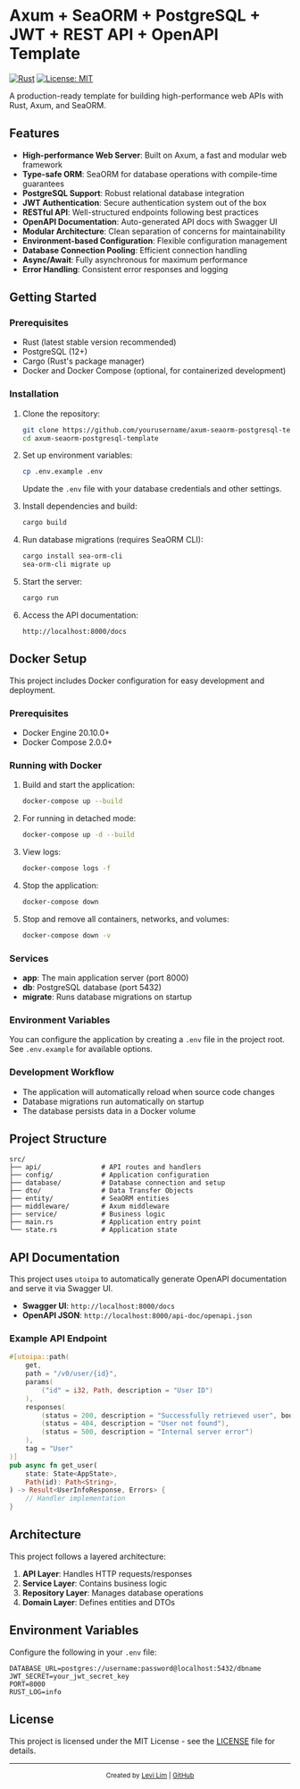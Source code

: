 # Axum + SeaORM + PostgreSQL + JWT + REST API + OpenAPI Template

[![Rust](https://img.shields.io/badge/rust-stable-blue.svg)](https://www.rust-lang.org/)
[![License: MIT](https://img.shields.io/badge/License-MIT-yellow.svg)](https://opensource.org/licenses/MIT)

A production-ready template for building high-performance web APIs with Rust, Axum, and SeaORM.

## Features

- **High-performance Web Server**: Built on Axum, a fast and modular web framework
- **Type-safe ORM**: SeaORM for database operations with compile-time guarantees
- **PostgreSQL Support**: Robust relational database integration
- **JWT Authentication**: Secure authentication system out of the box
- **RESTful API**: Well-structured endpoints following best practices
- **OpenAPI Documentation**: Auto-generated API docs with Swagger UI
- **Modular Architecture**: Clean separation of concerns for maintainability
- **Environment-based Configuration**: Flexible configuration management
- **Database Connection Pooling**: Efficient connection handling
- **Async/Await**: Fully asynchronous for maximum performance
- **Error Handling**: Consistent error responses and logging

## Getting Started

### Prerequisites

- Rust (latest stable version recommended)
- PostgreSQL (12+)
- Cargo (Rust's package manager)
- Docker and Docker Compose (optional, for containerized development)

### Installation

1. Clone the repository:
   ```bash
   git clone https://github.com/yourusername/axum-seaorm-postgresql-template.git
   cd axum-seaorm-postgresql-template
   ```

2. Set up environment variables:
   ```bash
   cp .env.example .env
   ```
   Update the `.env` file with your database credentials and other settings.

3. Install dependencies and build:
   ```bash
   cargo build
   ```

4. Run database migrations (requires SeaORM CLI):
   ```bash
   cargo install sea-orm-cli
   sea-orm-cli migrate up
   ```

5. Start the server:
   ```bash
   cargo run
   ```

6. Access the API documentation:
   ```
   http://localhost:8000/docs
   ```

## Docker Setup

This project includes Docker configuration for easy development and deployment.

### Prerequisites

- Docker Engine 20.10.0+
- Docker Compose 2.0.0+

### Running with Docker

1. Build and start the application:
   ```bash
   docker-compose up --build
   ```

2. For running in detached mode:
   ```bash
   docker-compose up -d --build
   ```

3. View logs:
   ```bash
   docker-compose logs -f
   ```

4. Stop the application:
   ```bash
   docker-compose down
   ```

5. Stop and remove all containers, networks, and volumes:
   ```bash
   docker-compose down -v
   ```

### Services

- **app**: The main application server (port 8000)
- **db**: PostgreSQL database (port 5432)
- **migrate**: Runs database migrations on startup

### Environment Variables

You can configure the application by creating a `.env` file in the project root. See `.env.example` for available options.

### Development Workflow

- The application will automatically reload when source code changes
- Database migrations run automatically on startup
- The database persists data in a Docker volume

## Project Structure

```
src/
├── api/               # API routes and handlers
├── config/            # Application configuration
├── database/          # Database connection and setup
├── dto/               # Data Transfer Objects
├── entity/            # SeaORM entities
├── middleware/        # Axum middleware
├── service/           # Business logic
├── main.rs            # Application entry point
└── state.rs           # Application state
```

## API Documentation

This project uses `utoipa` to automatically generate OpenAPI documentation and serve it via Swagger UI.

- **Swagger UI**: `http://localhost:8000/docs`
- **OpenAPI JSON**: `http://localhost:8000/api-doc/openapi.json`

### Example API Endpoint

```rust
#[utoipa::path(
    get,
    path = "/v0/user/{id}",
    params(
        ("id" = i32, Path, description = "User ID")
    ),
    responses(
        (status = 200, description = "Successfully retrieved user", body = UserInfoResponse),
        (status = 404, description = "User not found"),
        (status = 500, description = "Internal server error")
    ),
    tag = "User"
)]
pub async fn get_user(
    state: State<AppState>,
    Path(id): Path<String>,
) -> Result<UserInfoResponse, Errors> {
    // Handler implementation
}
```

## Architecture

This project follows a layered architecture:

1. **API Layer**: Handles HTTP requests/responses
2. **Service Layer**: Contains business logic
3. **Repository Layer**: Manages database operations
4. **Domain Layer**: Defines entities and DTOs

## Environment Variables

Configure the following in your `.env` file:

```env
DATABASE_URL=postgres://username:password@localhost:5432/dbname
JWT_SECRET=your_jwt_secret_key
PORT=8000
RUST_LOG=info
```

## License

This project is licensed under the MIT License - see the [LICENSE](./LICENSE) file for details.

---

<div align="center">
  <sub>Created by <a href="https://github.com/shiueo">Levi Lim</a> | <a href="https://github.com/shiueo/axum-seaorm-postgresql-jwt-rest-openapi-template">GitHub</a></sub>
</div>